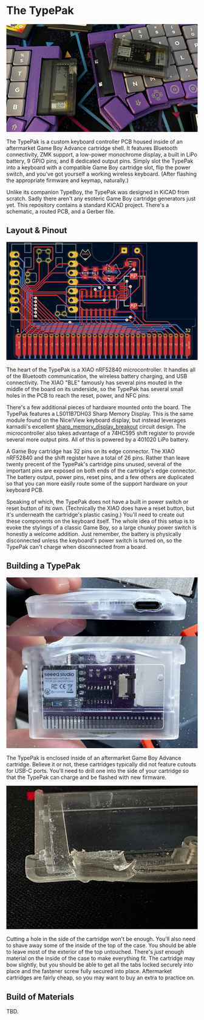 # The TypePak

![The TypePak microcontroller cartridge.](../images/TypePak-Hero.jpg)

The TypePak is a custom keyboard controller PCB housed inside of an aftermarket Game Boy Advance cartridge shell. It features Bluetooth connectivity, ZMK support, a low-power monochrome display, a built in LiPo battery, 9 GPIO pins, and 8 dedicated output pins. Simply slot the TypePak into a keyboard with a compatible Game Boy cartridge slot, flip the power switch, and you've got yourself a working wireless keyboard. (After flashing the appropriate firmware and keymap, naturally.)

Unlike its companion TypeBoy, the TypePak was designed in KiCAD from scratch. Sadly there aren't any esoteric Game Boy cartridge generators just yet. This repository contains a standard KiCAD project. There's a schematic, a routed PCB, and a Gerber file.

## Layout & Pinout

![The TypePak PCB layout.](../images/TypePak-Diagram.png)

The heart of the TypePak is a XIAO nRF52840 microcontroller. It handles all of the Bluetooth communication, the wireless battery charging, and USB connectivity. The XIAO "BLE" famously has several pins mouted in the middle of the board on its underside, so the TypePak has several small holes in the PCB to reach the reset, power, and NFC pins.

There's a few additional pieces of hardware mounted onto the board. The TypePak features a LS011B7DH03 Sharp Memory Display. This is the same module found on the Nice!View keyboard display, but instead leverages karnadii's excellent [sharp_memory_display_breakout](https://github.com/karnadii/sharp_memory_display_breakout) circuit design. The microcontroller also takes advantage of a 74HC595 shift register to provide several more output pins. All of this is powered by a 401020 LiPo battery.

A Game Boy cartridge has 32 pins on its edge connector. The XIAO nRF52840 and the shift register have a total of 26 pins. Rather than leave twenty precent of the TypePak's cartridge pins unused, several of the important pins are exposed on both ends of the cartridge's edge connector. The battery output, power pins, reset pins, and a few others are duplicated so that you can more easily route some of the support hardware on your keyboard PCB.

Speaking of which, the TypePak does not have a built in power switch or reset button of its own. (Technically the XIAO does have a reset button, but it's underneath the cartridge's plastic casing.) You'll need to create out these components on the keyboard itself. The whole idea of this setup is to evoke the stylings of a classic Game Boy, so a large chunky power switch is honestly a welcome addition. Just remember, the battery is physically disconnected unless the keyboard's power switch is turned on, so the TypePak can't charge when disconnected from a board.

## Building a TypePak

![The TypePak inside of a plastic cartridge case.](../images/TypePak-Drilling.jpg)

The TypePak is enclosed inside of an aftermarket Game Boy Advance cartridge. Believe it or not, these cartridges typically did not feature cutouts for USB-C ports. You'll need to drill one into the side of your cartridge so that the TypePak can charge and be flashed with new firmware.

![The top half of the TypePak's case with several milimeters of plastic shaved away.](../images/TypePak-Top.jpg)

Cutting a hole in the side of the cartridge won't be enough. You'll also need to shave away some of the inside of the top of the case. You should be able to leave most of the exterior of the top untouched. There's *just* enough material on the inside of the case to make everything fit. The cartridge may bow slightly, but you should be able to get all the tabs locked securely into place and the fastener screw fully secured into place. Aftermarket cartridges are fairly cheap, so you may want to buy an extra to practice on.

## Build of Materials

TBD.